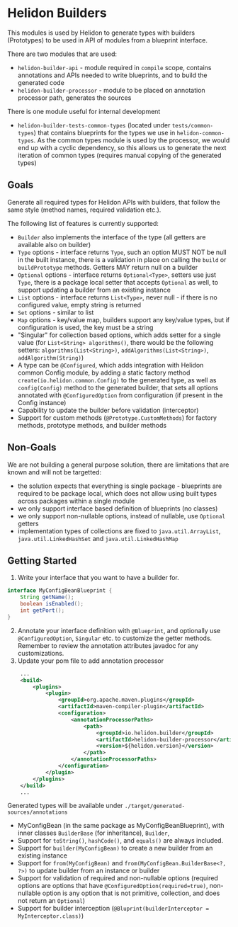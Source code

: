 # Helidon Builders

This modules is used by Helidon to generate types with builders (Prototypes) to be used in API of modules from a blueprint interface.

There are two modules that are used:
- `helidon-builder-api` - module required in `compile` scope, contains annotations and APIs needed to write blueprints, and to build the generated code
- `helidon-builder-processor` - module to be placed on annotation processor path, generates the sources

There is one module useful for internal development
- `helidon-builder-tests-common-types` (located under `tests/common-types`) that contains blueprints for the types we use in `helidon-common-types`. As the common types module is used by the processor, we would end up with a cyclic dependency, so this allows us to generate the next iteration of common types (requires manual copying of the generated types)

## Goals

Generate all required types for Helidon APIs with builders, that follow the same style (method names, required validation etc.).

The following list of features is currently supported:
- `Builder` also implements the interface of the type (all getters are available also on builder) 
- `Type` options - interface returns `Type`, such an option MUST NOT be null in the built instance, there is a validation in place on calling the `build` or `buildPrototype` methods. Getters MAY return null on a builder
- `Optional` options - interface returns `Optional<Type>`, setters use just `Type`, there is a package local setter that accepts `Optional` as well, to support updating a builder from an existing instance
- `List` options - interface returns `List<Type>`, never null - if there is no configured value, empty string is returned
- `Set` options - similar to list
- `Map` options - key/value map, builders support any key/value types, but if configuration is used, the key must be a string
- "Singular" for collection based options, which adds setter for a single value (for `List<String> algorithms()`, there would be the following setters: `algorithms(List<String>)`, `addAlgorithms(List<String>)`, `addAlgorithm(String)`)
- A type can be `@Configured`, which adds integration with Helidon common Config module, by adding a static factory method `create(io.helidon.common.Config)` to the generated type, as well as `config(Config)` method to the generated builder, that sets all options annotated with `@ConfiguredOption` from configuration (if present in the Config instance)
- Capability to update the builder before validation (interceptor)
- Support for custom methods (`@Prototype.CustomMethods`) for factory methods, prototype methods, and builder methods

## Non-Goals

We are not building a general purpose solution, there are limitations that are known and will not be targetted:
- the solution expects that everything is single package - blueprints are required to be package local, which does not allow using built types across packages within a single module
- we only support interface based definition of blueprints (no classes)
- we only support non-nullable options, instead of nullable, use `Optional` getters
- implementation types of collections are fixed to `java.util.ArrayList`, `java.util.LinkedHashSet` and `java.util.LinkedHashMap`

## Getting Started
1. Write your interface that you want to have a builder for.
```java
interface MyConfigBeanBlueprint {
    String getName();
    boolean isEnabled();
    int getPort();
}
```
2. Annotate your interface definition with `@Blueprint`, and optionally use `@ConfiguredOption`, `Singular` etc. to customize the getter methods. Remember to review the annotation attributes javadoc for any customizations.
3. Update your pom file to add annotation processor
```xml
    ...
    <build>
        <plugins>
            <plugin>
                <groupId>org.apache.maven.plugins</groupId>
                <artifactId>maven-compiler-plugin</artifactId>
                <configuration>
                    <annotationProcessorPaths>
                        <path>
                            <groupId>io.helidon.builder</groupId>
                            <artifactId>helidon-builder-processor</artifactId>
                            <version>${helidon.version}</version>
                        </path>
                    </annotationProcessorPaths>
                </configuration>
            </plugin>
        </plugins>
    </build>
    ...
```

Generated types will be available under `./target/generated-sources/annotations`
* MyConfigBean (in the same package as MyConfigBeanBlueprint), with inner classes `BuilderBase` (for inheritance), `Builder`,
* Support for `toString()`, `hashCode()`, and `equals()` are always included.
* Support for `builder(MyConfigBean)` to create a new builder from an existing instance
* Support for `from(MyConfigBean)` and `from(MyConfigBean.BuilderBase<?, ?>)` to update builder from an instance or builder
* Support for validation of required and non-nullable options (required options are options that have `@ConfiguredOption(required=true)`, non-nullable option is any option that is not primitive, collection, and does not return an `Optional`)
* Support for builder interception (`@Bluprint(builderInterceptor = MyInterceptor.class)`)
